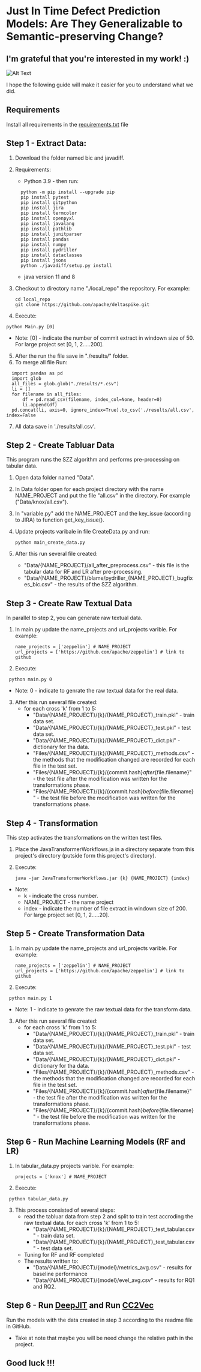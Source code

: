 # Just In Time Defect Prediction Models: Are They Generalizable to Semantic-preserving Change?

## I'm grateful that you're interested in my work! :)

![Alt Text](https://c.tenor.com/vqeev_89AP0AAAAC/excited-adorable.gif)

I hope the following guide will make it easier for you to understand what we did.

## Requirements

Install all requirements in the [requirements.txt](https://github.com/AnonymousNnew/JIT_Generalizable_to_Semantic_Preservation_Change/blob/main/requirements.txt) file

## Step 1 - Extract Data:

1. Download the folder named bic and javadiff.
2. Requirements: 
    * Python 3.9 - then run:  
    
    ```
      python -m pip install --upgrade pip
      pip install pytest 
      pip install gitpython
      pip install jira
      pip install termcolor 
      pip install openpyxl  
      pip install javalang
      pip install pathlib
      pip install junitparser
      pip install pandas
      pip install numpy
      pip install pydriller
      pip install dataclasses
      pip install jsons
      python ./javadiff/setup.py install
     ```
    * java version 11 and 8
3. Checkout to directory name "./local_repo" the repository. For example:

   ```
   cd local_repo
   git clone https://github.com/apache/deltaspike.git
   ```
4. Execute: 

```
python Main.py [0]
```
  * Note: [0] - indicate  the number of commit extract in windown size of 50.  For large project set [0, 1, 2.....200].
 5. After the run the file save in "./results/" folder. 
 6. To merge all file Run:
 
  ```
    import pandas as pd
    import glob
    all_files = glob.glob("./results/*.csv")
    li = []
    for filename in all_files:
        df = pd.read_csv(filename, index_col=None, header=0)
        li.append(df)
    pd.concat(li, axis=0, ignore_index=True).to_csv('./results/all.csv', index=False
   ```
 7. All data save in './results/all.csv'.
    

## Step 2 - Create Tabluar Data

This program runs the SZZ algorithm and performs pre-processing on tabular data.

1. Open data folder named  "Data".
2. In Data folder open for each project directory with the name NAME_PROJECT and put the file "all.csv" in the directory. For example  ("Data/knox/all.csv"). 
3. In "variable.py" add the NAME_PROJECT and the key_issue (according to JIRA) to function get_key_issue(). 
4. Update projects varibale in file CreateData.py and run:

   ```
   python main_create_data.py
   ```
5. After this run several file created:
   - "Data/{NAME_PROJECT}/all_after_preprocess.csv" - this file is the tabular data for RF and LR after pre-processing.
   - "Data/{NAME_PROJECT}/blame/pydriller_{NAME_PROJECT}_bugfixes_bic.csv" - the results of the SZZ algorithm.


## Step 3 - Create Raw Textual Data 

In parallel to step 2, you can generate raw textual data.

1. In main.py update the name_projects and url_projects varible. For example:

   ```
   name_projects = ['zeppelin'] # NAME_PROJECT
   url_projects = ['https://github.com/apache/zeppelin'] # link to github
   ```
2. Execute: 

  ```
   python main.py 0
   ```
   * Note: 0 - indicate to genrate the raw textual data for the real data.
3. After this run several file created:
   - for each cross 'k' from 1 to 5:
      - "Data/{NAME_PROJECT}/{k}/{NAME_PROJECT}_train.pkl" - train data set. 
      - "Data/{NAME_PROJECT}/{k}/{NAME_PROJECT}_test.pkl" - test data set.
      - "Data/{NAME_PROJECT}/{k}/{NAME_PROJECT}_dict.pkl" - dictionary for tha data.
      - "Files/{NAME_PROJECT}/{k}/{NAME_PROJECT}_methods.csv" - the methods that the modification changed are recorded for each file in the test set.
      - "Files/{NAME_PROJECT}/{k}/{commit.hash}_after_{file.filename}" - the test file after the modification was written for the transformations phase. 
      - "Files/{NAME_PROJECT}/{k}/{commit.hash}_before_{file.filename}" - the test file before the modification was written for the transformations phase. 


## Step 4 - Transformation 
  
 
This step activates the transformations on the written test files.

1.  Place the JavaTransformerWorkflows.ja in a directory separate from this project's directory (putside form this project's directory).
2. Execute: 

   ```
   java -jar JavaTransformerWorkflows.jar {k} {NAME_PROJECT} {index}
   ```
  * Note: 
    - k - indicate the cross number.
    - NAME_PROJECT - the name project
    - index - indicate  the number of file extract in windown size of 200. For large project set [0, 1, 2.....20].
    
## Step 5 - Create Transformation Data

1. In main.py update the name_projects and url_projects varible. For example:

   ```
   name_projects = ['zeppelin'] # NAME_PROJECT
   url_projects = ['https://github.com/apache/zeppelin'] # link to github
   ```
2. Execute: 

  ```
   python main.py 1
   ```
   * Note: 1 - indicate to genrate the raw textual data for the transform data.
3. After this run several file created:
   - for each cross 'k' from 1 to 5:
      - "Data/{NAME_PROJECT}/{k}/{NAME_PROJECT}_train.pkl" - train data set. 
      - "Data/{NAME_PROJECT}/{k}/{NAME_PROJECT}_test.pkl" - test data set.
      - "Data/{NAME_PROJECT}/{k}/{NAME_PROJECT}_dict.pkl" - dictionary for tha data.
      - "Files/{NAME_PROJECT}/{k}/{NAME_PROJECT}_methods.csv" - the methods that the modification changed are recorded for each file in the test set.
      - "Files/{NAME_PROJECT}/{k}/{commit.hash}_after_{file.filename}" - the test file after the modification was written for the transformations phase. 
      - "Files/{NAME_PROJECT}/{k}/{commit.hash}_before_{file.filename}" - the test file before the modification was written for the transformations phase. 

## Step 6 - Run Machine Learning Models (RF and LR)

1. In tabular_data.py projects varible. For example:

   ```
   projects = ['knox'] # NAME_PROJECT
   ```
2. Execute: 

  ```
   python tabular_data.py
  ```
3. This process consisted of several steps:
   - read the tabluar data from step 2 and split to train test accroding the raw textual data. for each cross 'k' from 1 to 5:
      - "Data/{NAME_PROJECT}/{k}/{NAME_PROJECT}_test_tabular.csv" - train data set. 
      - "Data/{NAME_PROJECT}/{k}/{NAME_PROJECT}_test_tabular.csv" - test data set.
   - Tuning for RF and RF completed
   - The results written to:
      - "Data/{NAME_PROJECT}/{model}/metrics_avg.csv" - results for baseline performance
      - "Data/{NAME_PROJECT}/{model}/evel_avg.csv" - results for RQ1 and RQ2.

## Step 6 - Run [DeepJIT](https://github.com/hvdthong/DeepJIT_updated) and Run [CC2Vec](https://github.com/CC2Vec/CC2Vec)
   
Run the models with the data created in step 3 according to the readme file in GitHub.

* Take at note that maybe you will be need change the relative path in the project.

## Good luck !!! 
